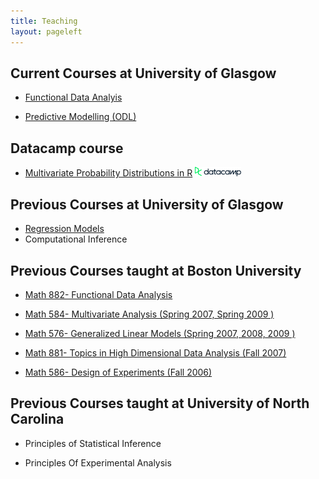 ```yaml
---
title: Teaching
layout: pageleft
---
```


## Current Courses at University of Glasgow


* [Functional Data Analyis](https://www.gla.ac.uk/coursecatalogue/course/?code=STATS4073) 

* [Predictive Modelling (ODL)](https://www.gla.ac.uk/coursecatalogue/course/?code=STATS5076)

## Datacamp course
* [Multivariate Probability Distributions in R](https://www.datacamp.com/courses/multivariate-probability-distributions-in-r) <img src="assets/images/datacamp.png" alt="drawing" style="height:2ex;"/>

## Previous Courses at University of Glasgow


* [Regression Models](https://www.gla.ac.uk/coursecatalogue/course/?code=STATS5025)
* Computational Inference


## Previous Courses taught at Boston University

* [Math 882- Functional Data Analysis](http://math.bu.edu/people/sray/teaching/math882/)

* [Math 584- Multivariate Analysis (Spring 2007, Spring 2009 )](http://math.bu.edu/people/sray/teaching/math584/)

* [Math 576- Generalized Linear Models (Spring 2007, 2008, 2009 )](http://math.bu.edu/people/sray/teaching/math576/) 

* [Math 881- Topics in High Dimensional Data Analysis (Fall 2007)](http://math.bu.edu/people/sray/teaching/math881/)

* [Math 586- Design of Experiments (Fall 2006)](http://math.bu.edu/people/sray/math586/) 


## Previous Courses taught at University of North Carolina

* Principles of Statistical Inference 

* Principles Of Experimental Analysis